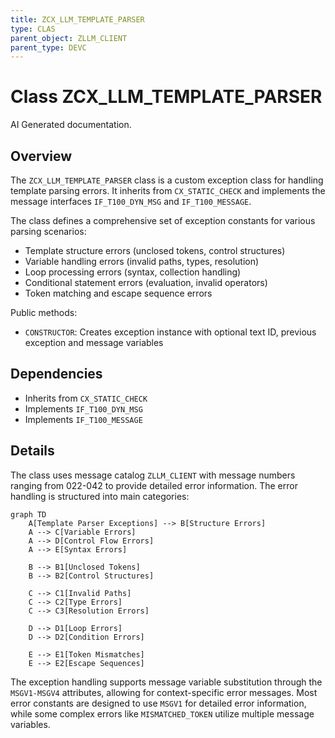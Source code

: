 ```yaml
---
title: ZCX_LLM_TEMPLATE_PARSER
type: CLAS
parent_object: ZLLM_CLIENT
parent_type: DEVC
---
```


# Class ZCX_LLM_TEMPLATE_PARSER

AI Generated documentation.

## Overview

The `ZCX_LLM_TEMPLATE_PARSER` class is a custom exception class for handling template parsing errors. It inherits from `CX_STATIC_CHECK` and implements the message interfaces `IF_T100_DYN_MSG` and `IF_T100_MESSAGE`.

The class defines a comprehensive set of exception constants for various parsing scenarios:

- Template structure errors (unclosed tokens, control structures)
- Variable handling errors (invalid paths, types, resolution)
- Loop processing errors (syntax, collection handling)
- Conditional statement errors (evaluation, invalid operators)
- Token matching and escape sequence errors

Public methods:

- `CONSTRUCTOR`: Creates exception instance with optional text ID, previous exception and message variables

## Dependencies

- Inherits from `CX_STATIC_CHECK`
- Implements `IF_T100_DYN_MSG`
- Implements `IF_T100_MESSAGE`

## Details

The class uses message catalog `ZLLM_CLIENT` with message numbers ranging from 022-042 to provide detailed error information. The error handling is structured into main categories:

```mermaid
graph TD
    A[Template Parser Exceptions] --> B[Structure Errors]
    A --> C[Variable Errors]
    A --> D[Control Flow Errors]
    A --> E[Syntax Errors]
    
    B --> B1[Unclosed Tokens]
    B --> B2[Control Structures]
    
    C --> C1[Invalid Paths]
    C --> C2[Type Errors]
    C --> C3[Resolution Errors]
    
    D --> D1[Loop Errors]
    D --> D2[Condition Errors]
    
    E --> E1[Token Mismatches]
    E --> E2[Escape Sequences]
```

The exception handling supports message variable substitution through the `MSGV1-MSGV4` attributes, allowing for context-specific error messages. Most error constants are designed to use `MSGV1` for detailed error information, while some complex errors like `MISMATCHED_TOKEN` utilize multiple message variables.
